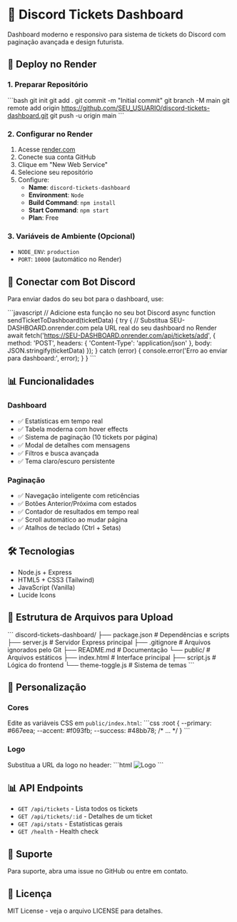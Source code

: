 # 🎫 Discord Tickets Dashboard

Dashboard moderno e responsivo para sistema de tickets do Discord com paginação avançada e design futurista.

## 🚀 Deploy no Render

### 1. Preparar Repositório
\`\`\`bash
git init
git add .
git commit -m "Initial commit"
git branch -M main
git remote add origin https://github.com/SEU_USUARIO/discord-tickets-dashboard.git
git push -u origin main
\`\`\`

### 2. Configurar no Render
1. Acesse [render.com](https://render.com)
2. Conecte sua conta GitHub
3. Clique em "New Web Service"
4. Selecione seu repositório
5. Configure:
   - **Name**: `discord-tickets-dashboard`
   - **Environment**: `Node`
   - **Build Command**: `npm install`
   - **Start Command**: `npm start`
   - **Plan**: Free

### 3. Variáveis de Ambiente (Opcional)
- `NODE_ENV`: `production`
- `PORT`: `10000` (automático no Render)

## 🔗 Conectar com Bot Discord

Para enviar dados do seu bot para o dashboard, use:

\`\`\`javascript
// Adicione esta função no seu bot Discord
async function sendTicketToDashboard(ticketData) {
  try {
    // Substitua SEU-DASHBOARD.onrender.com pela URL real do seu dashboard no Render
    await fetch('https://SEU-DASHBOARD.onrender.com/api/tickets/add', {
      method: 'POST',
      headers: { 'Content-Type': 'application/json' },
      body: JSON.stringify(ticketData)
    });
  } catch (error) {
    console.error('Erro ao enviar para dashboard:', error);
  }
}
\`\`\`

## 📊 Funcionalidades

### Dashboard
- ✅ Estatísticas em tempo real
- ✅ Tabela moderna com hover effects
- ✅ Sistema de paginação (10 tickets por página)
- ✅ Modal de detalhes com mensagens
- ✅ Filtros e busca avançada
- ✅ Tema claro/escuro persistente

### Paginação
- ✅ Navegação inteligente com reticências
- ✅ Botões Anterior/Próxima com estados
- ✅ Contador de resultados em tempo real
- ✅ Scroll automático ao mudar página
- ✅ Atalhos de teclado (Ctrl + Setas)

## 🛠️ Tecnologias

- Node.js + Express
- HTML5 + CSS3 (Tailwind)
- JavaScript (Vanilla)
- Lucide Icons

## 📁 Estrutura de Arquivos para Upload

\`\`\`
discord-tickets-dashboard/
├── package.json          # Dependências e scripts
├── server.js             # Servidor Express principal
├── .gitignore            # Arquivos ignorados pelo Git
├── README.md             # Documentação
└── public/               # Arquivos estáticos
    ├── index.html        # Interface principal
    ├── script.js         # Lógica do frontend
    └── theme-toggle.js   # Sistema de temas
\`\`\`

## 🎨 Personalização

### Cores
Edite as variáveis CSS em `public/index.html`:
\`\`\`css
:root {
    --primary: #667eea;
    --accent: #f093fb;
    --success: #48bb78;
    /* ... */
}
\`\`\`

### Logo
Substitua a URL da logo no header:
\`\`\`html
<img src="SUA_LOGO_AQUI" alt="Logo" class="logo">
\`\`\`

## 📊 API Endpoints

- `GET /api/tickets` - Lista todos os tickets
- `GET /api/tickets/:id` - Detalhes de um ticket
- `GET /api/stats` - Estatísticas gerais
- `GET /health` - Health check

## 🔧 Suporte

Para suporte, abra uma issue no GitHub ou entre em contato.

## 📄 Licença

MIT License - veja o arquivo LICENSE para detalhes.
